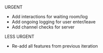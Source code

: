 URGENT

- Add interactions for waiting room/log
- Add ongoing logging for user enter/leave
- Add channel checks for server

LESS URGENT
- Re-add all features from previous iteration
